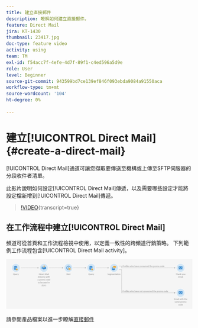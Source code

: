 ```yaml
---
title: 建立直接郵件
description: 瞭解如何建立直接郵件。
feature: Direct Mail
jira: KT-1430
thumbnail: 23417.jpg
doc-type: feature video
activity: using
team: TM
exl-id: f54acc7f-4efe-4d7f-89f1-c4ed596a5d9e
role: User
level: Beginner
source-git-commit: 943599bd7ce139ef846f093ebda9084a91550aca
workflow-type: tm+mt
source-wordcount: '104'
ht-degree: 0%

---
```


# 建立[!UICONTROL Direct Mail] {#create-a-direct-mail}

[!UICONTROL Direct Mail]通道可讓您擷取要傳送至機構或上傳至SFTP伺服器的分段收件者清單。

此影片說明如何設定[!UICONTROL Direct Mail]傳遞，以及需要哪些設定才能將設定檔新增到[!UICONTROL Direct Mail]傳遞。

>[!VIDEO](https://video.tv.adobe.com/v/23417?learn=on){transcript=true}

## 在工作流程中建立[!UICONTROL Direct Mail]

頻道可從首頁和工作流程檢視中使用，以定義一致性的跨頻道行銷策略。 下列範例工作流程包含[!UICONTROL Direct Mail activity]。

![工作流程影像](/help/assets/direct_mail_examplewf.png)

請參閱產品檔案以進一步瞭解[直接郵件](https://experienceleague.adobe.com/docs/campaign-standard/using/communication-channels/direct-mail/about-direct-mail.html?lang=zh-Hant)
